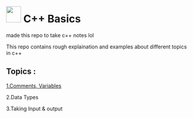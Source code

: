 # <img src="https://upload.wikimedia.org/wikipedia/commons/thumb/1/18/ISO_C%2B%2B_Logo.svg/306px-ISO_C%2B%2B_Logo.svg.png" width=40 height=44> C++ Basics
made this repo to take c++ notes lol

This repo contains rough explaination and examples about different topics in c++

## Topics :

[1.Comments, Variables](https://github.com/HarshitKumarOjha)

2.Data Types

3.Taking Input & output
